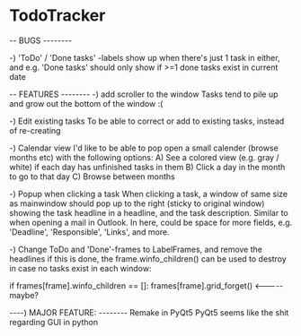 # TodoTracker

-- BUGS --------

-) 'ToDo' / 'Done tasks' -labels show up when there's just 1 task in either, and e.g. 'Done tasks' should only show if >=1 done tasks exist in current date

-- FEATURES --------
-) add scroller to the window
Tasks tend to pile up and grow out the bottom of the window :( 

  
-) Edit existing tasks
  To be able to correct or add to existing tasks, instead of re-creating
  
-) Calendar view
  I'd like to be able to pop open a small calender (browse months etc) with the following options:
  A) See a colored view (e.g. gray / white) if each day has unfinished tasks in them
  B) Click a day in the month to go to that day
  C) Browse between months
  
-) Popup when clicking a task
  When clicking a task, a window of same size as mainwindow should pop up to the right (sticky to original window) showing the task headline in a headline, and the task description. Similar to when opening a mail in Outlook. In here, could be space for more fields, e.g. 'Deadline', 'Responsible', 'Links', and more.

-) Change ToDo and 'Done'-frames to LabelFrames, and remove the headlines
  if this is done, the frame.winfo_children() can be used to destroy in case no tasks exist in each window:

  if frames[frame].winfo_children == []:
    frames[frame].grid_forget()           <----- maybe?
  
  ----) MAJOR FEATURE: -------- Remake in PyQt5
  PyQt5 seems like the shit regarding GUI in python
 
  

